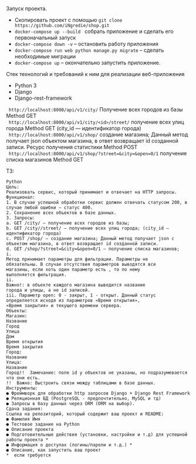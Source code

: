 Запуск проекта.
 - Скопировать проект с помощью ``` git clone https://github.com/iNgredie/shop.git ```
 - ```docker-compose up --build ```  собрать приложение и сделать его первоначальный запуск
 - ```docker-compose down -v``` – остановить работу приложения
 - ```docker-compose run web python manage.py migrate``` – сделать необходимые миграции
 - ```docker-compose up``` – окончательно запустить приложение.

Стек технологий и требований к ним для реализации веб-приложения 

- Python 3
- Django 
- Django-rest-framework

``` http://localhost:8000/api/v1/city/``` Получение всех городов из базы Method GET    
``` http://localhost:8000/api/v1/city/<id>/street/``` получение всех улиц города Method GET (city_id —
идентификатор города)   
``` http://localhost:8000/api/v1/shop/``` создание магазина; Данный метод получает json объектом магазина, в ответ возвращает id созданной записи.
Ресурс получения статистики Method POST   
``` http://localhost:8000/api/v1/shop/?street=&city=&open=0/1``` получение списка магазинов Method GET



TЗ:
```
Python
Цель:
Реализовать сервис, который принимает и отвечает на HTTP запросы.
Функционал:
1. В случае успешной обработки сервис должен отвечать статусом 200, в
случае любой ошибки — статус 400.
2. Сохранение всех объектов в базе данных.
3. Запросы:
a. GET /city/ — получение всех городов из базы;
b. GET /city//street/ — получение всех улиц города; (city_id —
идентификатор города)
c. POST /shop/ — создание магазина; Данный метод получает json c
объектом магазина, в ответ возвращает id созданной записи.
d. GET /shop/?street=&city=&open=0/1 — получение списка магазинов;
i.
Метод принимает параметры для фильтрации. Параметры не
обязательны. В случае отсутствия параметров выводятся все
магазины, если хоть один параметр есть , то по нему
выполняется фильтрация.
ii.
Важно!: в объекте каждого магазина выводится название
города и улицы, а не id записей.
iii. Параметр open: 0 - закрыт, 1 - открыт. Данный статус
определяется исходя из параметров «Время открытия»,
«Время закрытия» и текущего времени сервера.
Объекты:
Магазин:
Название
Город
Улица
Дом
Время открытия
Время закрытия
Город:
Название
Улица:
Название
Город!! ​ Замечание: поле id у объектов не указаны, но подразумевается что они есть.
!! ​ Важно: Выстроить связи между таблицами в базе данных.
Инструменты:
● Фреймворк для обработки http запросов Django + Django Rest Framework
● Реляционная БД (PostgreSQL - предпочтительно, MySQL и тд)
● Запросы в базу данных через ORM (ORM на выбор).
Сдача задания:
Ссылка на репозиторий, который содержит ваш проект и README:
● Фамилия Имя
● Тестовое задание на Python
● Описание проекта
● Подготовительные действия (установки, настройки и т.д) для успешной
работы проекта *
● Информация о доступах (логины/пароли и т.д.) *
● Описание, как запустить ваш проект
* ​ если требуется
```
